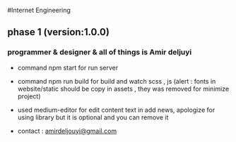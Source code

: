 #Internet Engineering
## phase 1 (version:1.0.0)
### programmer & designer & all of things is Amir deljuyi

- command npm start for run server
- command npm run build for build and watch scss , js (alert : fonts in website/static should be copy in assets , they was removed for minimize project)
- used medium-editor for edit content text in add news, apologize for using library but it is optional and you can remove it

- contact : amirdeljouyi@gmail.com